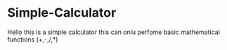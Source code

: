 # Simple-Calculator
Hello this is a simple calculator this can onlu perfome basic mathematical functions (+,-,/,*)
